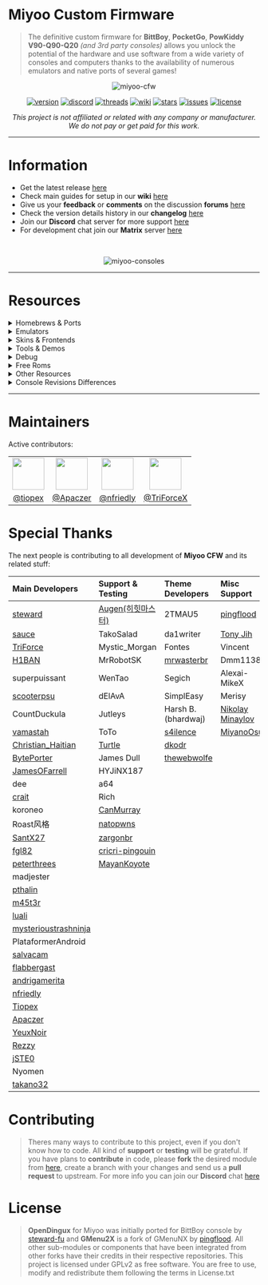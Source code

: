 # Miyoo Custom Firmware

> The definitive custom firmware for **BittBoy**, **PocketGo**, **PowKiddy V90-Q90-Q20** _(and 3rd party consoles)_ allows you unlock the potential of the hardware and use software from a wide variety of consoles and computers thanks to the availability of numerous emulators and native ports of several games!

<div align="center">

![miyoo-cfw](https://github.com/TriForceX/MiyooCFW/assets/16083854/51119d94-24a5-47b7-8bbd-f93b997c36c1)

[![version](https://img.shields.io/github/v/release/TriForceX/MiyooCFW?include_prereleases&label=Current%20Version&color=brightgreen&style=flat)](https://github.com/TriForceX/MiyooCFW/releases)
[![discord](https://discord.gznetwork.com/badge/?id=202879976599453696)](https://discord.gznetwork.com)
[![threads](https://img.shields.io/github/discussions/TriForceX/MiyooCFW.svg?label=Threads&color=orange&style=flat)](https://github.com/TriForceX/MiyooCFW/discussions)
[![wiki](https://img.shields.io/badge/Wiki-Guides-blueviolet.svg?style=flat)](https://github.com/TriForceX/MiyooCFW/wiki)
[![stars](https://img.shields.io/github/stars/TriForceX/MiyooCFW.svg?label=Stars&style=flat)](https://github.com/TriForceX/MiyooCFW/stargazers)
[![issues](https://img.shields.io/github/issues/TriForceX/MiyooCFW.svg?label=Issues&color=red&style=flat)](https://github.com/TriForceX/MiyooCFW/issues)
[![license](https://img.shields.io/github/license/TriForceX/MiyooCFW.svg?label=License&color=yellow&style=flat)](#license)

_This project is not affiliated or related with any company or manufacturer. We do not pay or get paid for this work._

</div>

---

# Information

- Get the latest release [here](https://github.com/TriForceX/MiyooCFW/releases)
- Check main guides for setup in our **wiki** [here](https://github.com/TriForceX/MiyooCFW/wiki)
- Give us your **feedback** or **comments** on the discussion **forums** [here](https://github.com/TriForceX/MiyooCFW/discussions)
- Check the version details history in our **changelog** [here](https://github.com/TriForceX/MiyooCFW/blob/master/CHANGELOG.md)
- Join our **Discord** chat server for more support [here](https://discord.gznetwork.com)
- For development chat join our **Matrix** server [here](https://matrix.to/#/#miyoocfw:matrix.org)

<br>

<div align="center">

![miyoo-consoles](https://user-images.githubusercontent.com/16083854/221029395-26b04557-dccf-40bd-a059-b9928553ee4f.png)

</div>

---

# Resources

<details><summary> Homebrews & Ports</summary><br>

The next list is the latest homebrews games and ports available _(click the user name for more info)_. 

Download | Dev / Port by
:------: | :------:
[Just4Qix](https://github.com/szymor/just4qix/releases/latest) | [szymor](https://github.com/szymor/just4qix)
[REminiscence](https://github.com/jamesofarrell/REminiscence/releases/latest) | [jamesofarrell](https://github.com/jamesofarrell/REminiscence/)
[Xrick](https://github.com/jamesofarrell/miyoo_xrick/releases/latest) | [jamesofarrell](https://github.com/jamesofarrell/miyoo_xrick)
[Evil Australians](https://drive.google.com/file/d/1c45WxVTbg_iodVCUD4ScJl5UeojGWBYp/view) | [gameblabla](https://github.com/gameblabla/evilaustralians)
[Yatka](https://github.com/szymor/yatka/releases/latest) | [szymor](https://github.com/szymor/yatka)
[Hocoslamfy](https://github.com/Apaczer/hocoslamfy/releases/latest) | [Apaczer](https://github.com/Apaczer/hocoslamfy)
[Circuit Dude](http://www.crait.net/download.php?file=CircuitDudePG.zip) | [crait](http://www.crait.net)
[Midnight Wild](http://www.crait.net/download.php?file=MidnightWildPG.zip) | [crait](http://www.crait.net)
[Hydra Castle Labyrinth](https://github.com/szymor/hydracastlelabyrinth/releases/latest) | [szymor](https://github.com/szymor/hydracastlelabyrinth)
[Homing Fever](https://github.com/szymor/HomingFever/releases/latest) | [szymor](https://github.com/szymor/HomingFever)
[l\'Abbaye des Morts](https://github.com/szymor/abbayedesmorts-gpl/releases/latest) | [szymor](https://github.com/szymor/abbayedesmorts-gpl)
[Shifty Pills](https://github.com/szymor/Shifty-Pills/releases/latest) | [szymor](https://github.com/szymor/Shifty-Pills)
[Shisen-Seki (四川石)](https://github.com/szymor/shisen-seki/releases/latest) | [szymor](https://github.com/szymor/shisen-seki)
[Super Methane Brothers](https://github.com/szymor/methane-sdl/releases/latest) | [szymor](https://github.com/szymor/methane-sdl)
[H.E.R.O.E.S](https://github.com/szymor/heroes-tron/releases/latest) | [szymor](https://github.com/szymor/heroes-tron)
[Wizznic](https://github.com/szymor/Wizznic/releases/latest) | [szymor](https://github.com/szymor/Wizznic)
[Super Transball 2](https://github.com/szymor/stransball2/releases/latest) | [szymor](https://github.com/szymor/stransball2)
[Hermes](https://www.retroguru.com/hermes/hermes-v.latest-bittboy-pocketgo.zip) | [szymor](https://www.retroguru.com/hermes)
[Worship Vector](https://github.com/szymor/Worship-Vector/releases/latest) | [szymor](https://github.com/szymor/Worship-Vector)
[Spout](https://github.com/szymor/spout/releases/latest) | [szymor](https://github.com/szymor/spout)
[Profanation Deluxe](https://github.com/salvacam/profanation/releases/latest) | [salvacam](https://github.com/salvacam/profanation)
[Manic Miner](https://github.com/salvacam/manicminer/releases/latest) | [salvacam](https://github.com/salvacam/manicminer)
[Sqrxz](https://www.retroguru.com/sqrxz/sqrxz-v.latest-bittboy-pocketgo.zip) | [szymor](https://www.sqrxz.de/sqrxz)
[Sqrxz 2](https://www.retroguru.com/sqrxz2/sqrxz2-v.latest-bittboy-pocketgo.zip) | [szymor](https://www.retroguru.com/sqrxz2)
[Sqrxz 3](https://www.retroguru.com/sqrxz3/sqrxz3-v.latest-bittboy-pocketgo.zip) | [szymor](https://www.sqrxz.de/sqrxz-3)
[Sqrxz 4](https://retroguru.com/sqrxz4/sqrxz4-v.latest-bittboy-pocketgo.zip) | [szymor](https://www.sqrxz.de/sqrxz-4)
[Zelda Picross](https://github.com/salvacam/zeldapicross/releases/latest) | [salvacam](https://github.com/salvacam/zeldapicross)
[FleshChasmer](https://github.com/szymor/FleshChasmer/releases/latest) | [szymor](https://github.com/szymor/FleshChasmer)
[Paranoia](https://github.com/szymor/c-paranoia/releases/latest) | [szymor](https://github.com/szymor/c-paranoia)
[Apricots](https://github.com/salvacam/apricots/releases/latest) | [salvacam](https://github.com/salvacam/apricots)
[Arkanoid](https://github.com/salvacam/arkanoid/releases/latest) | [salvacam](https://github.com/salvacam/arkanoid)
[Rockbot](https://github.com/salvacam/rockbot/releases/latest) | [salvacam](https://github.com/salvacam/rockbot)
[MineSweeper](https://github.com/szymor/MineSweeper/releases/latest) | [szymor](https://github.com/szymor/MineSweeper)
[BlockOut 2](https://github.com/salvacam/blockout2/releases/latest) | [salvacam](https://github.com/salvacam/blockout2)
[Sonic Robo Blast 2](https://github.com/salvacam/srb2/releases/latest) | [salvacam](https://github.com/salvacam/srb2)
[Haunted](https://github.com/szymor/haunted/releases/latest) | [szymor](https://github.com/szymor/haunted)
[Spartak Chess](https://github.com/szymor/Spartak-Chess/releases/latest) | [szymor](https://github.com/szymor/Spartak-Chess)
[OpenJazz (aka Jazz Jackrabbit)](https://github.com/Apaczer/openjazz/releases/latest) | [Apaczer](https://github.com/Apaczer/openjazz)
[Tile World](https://github.com/salvacam/tileworld/releases/latest) | [salvacam](https://github.com/salvacam/tileworld)
[Xump](https://www.retroguru.com/xump/xump-v.latest-bittboy-pocketgo.zip) | [szymor](https://www.retroguru.com/xump)
[Sokoban](https://github.com/szymor/sokoban/releases/latest) | [szymor](https://github.com/szymor/sokoban)
[2048](https://github.com/szymor/2048/releases/latest) | [szymor](https://github.com/szymor/2048)
[Slitherlink](https://github.com/szymor/od-slitherlink/releases/latest) | [szymor](https://github.com/szymor/od-slitherlink)
[SuperTux](https://github.com/andrigamerita/supertux/releases/latest) | [andrigamerita](https://github.com/andrigamerita)
[Treasure Chasers](http://www.crait.net/download.php?file=TreasureChasersPG.zip) | [crait](http://www.crait.net)
[Super Mario War (April Fools Edition)](https://github.com/andrigamerita/super-mario-war/releases/latest) | [andrigamerita](https://github.com/andrigamerita/super-mario-war)
[Meritous](https://github.com/andrigamerita/meritous/releases/latest) | [andrigamerita](https://github.com/andrigamerita/meritous)
[Zelda Return of the Hylian](https://github.com/andrigamerita/zelda_roth/releases/latest) | [andrigamerita](https://github.com/andrigamerita/zelda_roth)
[Falling Time](https://github.com/szymor/FallingTime/releases/latest) | [szymor](https://github.com/szymor/FallingTime)
[VWordle](https://github.com/szymor/vwordle/releases/latest) | [szymor](https://github.com/szymor/vwordle)
[Anarch](https://github.com/szymor/anarch/releases/latest) | [szymor](https://github.com/szymor/anarch)
[Heart of the Alien](https://github.com/MiyanoOsu/hota_redux/releases/latest) | [MiyanoOsu](https://github.com/MiyanoOsu/hota_redux)
[Duke Nukem 3D](https://github.com/Apaczer/eduke32/releases/latest) | [Apaczer](https://github.com/Apaczer/eduke32)
[Final Snake](https://github.com/szymor/finalsnake/releases/latest) | [szymor](https://github.com/szymor/finalsnake)
[quartermaster](https://github.com/Apaczer/quartermaster/releases/latest) | [hi-ban](https://github.com/Apaczer/quartermaster)
[Biniax2](https://github.com/salvacam/biniax2/releases/latest) | [salvacam](https://github.com/salvacam/biniax2)
[Quake](https://github.com/tiopex/sdlquake/releases/latest) | [gameblabla](https://github.com/tiopex/sdlquake)
[Promesst](https://github.com/szymor/promesst/releases/latest) | [szymor](https://github.com/szymor/promesst)
[NXEngine (aka CaveStory)](https://github.com/Apaczer/NXEngine/releases/latest) | [Apaczer](https://github.com/Apaczer/NXEngine)
[Chocolate Doom](https://github.com/tiopex/Chocolate-Doom-miyoo/releases/latest) | [Tiopex](https://github.com/tiopex/Chocolate-Doom-miyoo)

---

</details>

<details><summary> Emulators</summary><br>

The next list is for the latest emulators available _(click the user name for more info)_.

Download | Dev / Port by
:------: | :------:
[RetroArch](https://www.retroarch.com/?page=platforms) | [RetroArch](https://www.retroarch.com)
[Gambatte-DMS](https://github.com/bardeci/dot-matrix-simulator/releases/latest) | [hi-ban](https://github.com/bardeci/dot-matrix-simulator)
[BittBoy MSX](https://github.com/pthalin/bittboy-msx/releases/latest) | [pthalin](https://github.com/pthalin)
[PocketSNES](https://github.com/m45t3r/pocketsnes-miyoo/releases) | [m45t3r](https://github.com/m45t3r/pocketsnes-miyoo)
[DrPocketSNES](https://github.com/Apaczer/DrPocketSNES/releases/latest) | [bitrider](https://github.com/Apaczer/DrPocketSNES)
[snes9x4d](https://github.com/m45t3r/snes9x4d-miyoo/releases/latest) | [m45t3r](https://github.com/m45t3r/snes9x4d-miyoo)
[BittBoy J2ME (Experimental)](https://github.com/pthalin/bittboy-j2me/releases/latest) | [pthalin](https://github.com/pthalin)
[Fuse, ZX Spectrum](https://github.com/salvacam/fuse-od/releases/latest) | [salvacam](https://github.com/salvacam/fuse-od)
[Speccy, ZX Spectrum](https://github.com/salvacam/speccy/releases/latest) | [salvacam](https://github.com/salvacam/speccy)
[Amstrad CPC, Dingux-Cap32](https://github.com/salvacam/dingux-cap32/releases/latest) | [salvacam](https://github.com/salvacam/dingux-cap32)
[SZ81, ZX80 and ZX81](https://github.com/salvacam/sz81-miyoo/releases/latest) | [salvacam](https://github.com/salvacam/sz81-miyoo)
[ScummVM](https://www.scummvm.org/downloads) | [scummvm](https://github.com/scummvm/scummvm)
[Dingux-Atari, Atari 800 and Atari 5200](https://github.com/salvacam/dingux-atari/releases/latest) | [salvacam](https://github.com/salvacam/dingux-atari)
[SamCoupe Home Computer](https://github.com/salvacam/miyoo-sim/releases/latest) | [salvacam](https://github.com/salvacam/miyoo-sim)
[Vectrex](https://github.com/salvacam/dingux-vectrex/releases/latest) | [salvacam](https://github.com/salvacam/dingux-vectrex)
[Atari 7800](https://github.com/salvacam/dingux-7800/releases/latest) | [salvacam](https://github.com/salvacam/dingux-7800)
[Dcastway, Atari ST](https://github.com/salvacam/dcastaway/releases/latest) | [salvacam](https://github.com/salvacam/dcastaway)
[Wiz-colem, Colecovision](https://github.com/salvacam/dingux-colem/releases/latest) | [salvacam](https://github.com/salvacam/dingux-colem)
[Atari 5200](https://github.com/salvacam/a5200/releases/latest) | [salvacam](https://github.com/salvacam/a5200)
[Beebem, BBC Micro Model B](https://github.com/salvacam/beebem-rg350/releases/latest) | [salvacam](https://github.com/salvacam/beebem-rg350)
[GP2X-Dragon, Dragon32/64 and Tandy Coco](https://github.com/salvacam/dragon/releases/latest) | [salvacam](https://github.com/salvacam/dragon)
[Jzint, Intellivision](https://github.com/salvacam/jzintv/releases/latest) | [salvacam](https://github.com/salvacam/jzintv)
[Watara Supervision](https://github.com/salvacam/potator/releases/latest) | [salvacam](https://github.com/salvacam/potator)
[Thomson TO7-70](https://github.com/salvacam/caanoo-thom/releases/latest) | [salvacam](https://github.com/salvacam/caanoo-thom)
[Thomson MO5](https://github.com/salvacam/caanoo-mo5/releases/latest) | [salvacam](https://github.com/salvacam/caanoo-mo5)
[CHIP8](https://github.com/salvacam/gpchip/releases/latest) | [salvacam](https://github.com/salvacam/gpchip)
[Texas instruments TI92](https://github.com/salvacam/dingux-ti92/releases/latest) | [salvacam](https://github.com/salvacam/dingux-ti92)
[Texas instruments TI99](https://github.com/salvacam/dingux-ti99/releases/latest) | [salvacam](https://github.com/salvacam/dingux-ti99)
[Arnold Amstrad GX4000](https://github.com/salvacam/arnold_gcw0/releases/latest) | [salvacam](https://github.com/salvacam/arnold_gcw0)
[O2EM Libretro](https://github.com/salvacam/libretro-o2em/releases/latest) | [salvacam](https://github.com/salvacam/libretro-o2em)
[VMU Dingoo](https://github.com/salvacam/vmu-dingoo/releases/latest) | [salvacam](https://github.com/salvacam/vmu-dingoo)
[gpSP, Game Boy Advance](https://github.com/Apaczer/gpsp/releases/latest) | [Apaczer](https://github.com/Apaczer/gpsp)
[FBA-A320](https://github.com/Rezzy-dev/fba-miyoo-playable/releases/latest) | [Rezzy](https://github.com/Rezzy-dev/fba-miyoo-playable)
[PokeMini](https://github.com/Rezzy-dev/pokemini/releases/latest) | [gameblabla](https://github.com/Rezzy-dev/pokemini)
[GnGeo, Neo Geo](https://github.com/Apaczer/gngeo/releases/latest) | [Apaczer](https://github.com/Apaczer/gngeo)
[Game & Watch](https://github.com/salvacam/gw_miyoo/releases/latest) | [salvacam](https://github.com/salvacam/gw_miyoo)
[Pico 8](https://github.com/jtothebell/fake-08/releases/latest) | [jtothebell](https://github.com/jtothebell/fake-08/)
[UAE4ALL, Amiga 500](https://github.com/Apaczer/uae4all/releases/latest) | [Apaczer](https://github.com/Apaczer/uae4all)
[race, Neo Geo Pocket](https://github.com/Apaczer/race-od/releases/latest) | [eggs](https://github.com/Apaczer/race-od)
[PicoDrive, Sega MS/GG/MD/MD-CD/32X](https://github.com/irixxxx/picodrive/releases/latest) | [irixxxx](https://github.com/irixxxx/picodrive)
[Gnash, Flash player](https://github.com/Apaczer/gnash-miyoo/releases/latest) | [Apaczer](https://github.com/Apaczer/gnash-miyoo)
[FCEUX, Famicom/NES](https://github.com/Apaczer/fceux-for-miyoo/releases/latest) | [Apaczer](https://github.com/Apaczer/fceux-for-miyoo)

---

</details>

<details><summary> Skins & Frontends</summary><br>

The next list is the current skins, themes and frontends available _(click the user name for more info)_.

Download | Dev / Port by
:------: | :------:
[Simple Menu](https://github.com/fgl82/simplemenu/releases) | [fgl82](https://github.com/fgl82/simplemenu)
[Coverflow](https://github.com/peterthrees/Coverflow/raw/master/build/Coverflow/CoverflowV1.0.zip) | [peterthrees](https://github.com/peterthrees/Coverflow)
[SimUI](https://github.com/dkodr/SimUI/releases/latest) | [dkodr](https://github.com/dkodr/SimUI)
[TheWebWolfe Themes](https://github.com/thewebwolfe/Miyoo_Themes/tree/main/.github/workflows) | [thewebwolfe](https://github.com/thewebwolfe/Miyoo_Themes)

---

</details>

<details><summary> Tools & Demos</summary><br>

The next list is the current tools available _(click the user name for more info)_.

Download | Dev / Port by
:------: | :------:
[Commander](https://github.com/Apaczer/commander/releases/latest) | [Apaczer](https://github.com/Apaczer/commander)
[Simple Terminal](https://github.com/Apaczer/miyoo_st-sdl/releases/latest) | [Apaczer](https://github.com/Apaczer/miyoo_st-sdl)
[Calculator for BittBoy](https://github.com/szymor/bittboy-calc/releases/latest) | [szymor](https://github.com/szymor/bittboy-calc)
[I/O Tester](https://github.com/Apaczer/iotester/releases/latest) | [Apaczer](https://github.com/Apaczer/iotester)
[PV2X Picture Viewer](https://github.com/Apaczer/pv2x/releases/latest) | [Apaczer](https://github.com/Apaczer/pv2x)
[Wormhole Demo](https://github.com/szymor/wormhole/releases/latest) | [szymor](https://github.com/szymor/wormhole)
[Lorenz Attractor Demo](https://github.com/szymor/lorenz/releases/latest) | [szymor](https://github.com/szymor/lorenz)
[S.k.y. Demo](https://github.com/szymor/gynvael-sky/releases/latest) | [szymor](https://github.com/szymor/gynvael-sky)
[Pixel Reader](https://github.com/Apaczer/pixel-reader/releases/latest) | [Apaczer](https://github.com/Apaczer/pixel-reader)
[Gmu Music Player](https://github.com/Apaczer/gmu/releases/latest) | [Apaczer](https://github.com/Apaczer/gmu)
[Bard Storyteller](https://github.com/Apaczer/bard/releases/latest) | [Apaczer](https://github.com/Apaczer/bard)

---

</details>

<details><summary> Debug</summary><br>

Below is the list of practical debugging programs _(click the user name for more info)_.

Download | Dev / Port by
:------: | :------:
[QEMU](https://github.com/steward-fu/archives/releases/download/fc3000/qemu_20220929.7z) | [steward-fu](https://steward-fu.github.io/website/handheld/fc3000/qemu.htm)
[GDB](https://github.com/Apaczer/miyoo_tools/releases/download/apps/gdb.zip) | [gameblabla](https://github.com/Apaczer/miyoo_tools/tree/main/gdb)

---

</details>

<details><summary> Free Roms</summary><br>

Below is the list of some free homebrew (legal) roms and demos websites _(click the name for more info)_.

Console | Website
:------: | :------:
GB / GBC | [GameBoy Demospotting](http://privat.bahnhof.se/wb800787/gb/demos)
SNES | [Snes Central](https://snescentral.com/homebrew.php)
NES  | [NesDev](https://forums.nesdev.org/viewforum.php?f=22)
ALL | [RomHacking](https://www.romhacking.net/homebrew)
ALL | [Pouet](https://www.pouet.net/prodlist.php)

---

</details>

<details><summary> Other Resources</summary><br>

Here you have a list some of some **old betas* or custom files, to access them go to **Beta Testing** folder [here](https://drive.google.com/drive/folders/1AT3LVlJPCZf_csTh8qdgL0Bp1MlZQONV?usp=sharing). This section is for advanced users, no guides are provided for this (please read the **.txt** files before using them).

File | Notes
:------------: | :------------
GMenu2x AutoStart | Loads the last game/app/rom you were playing at startup
Screen Tearing | Improved screen driver for Pocket Go and BittBoy
FCEUX Rumble | Modified NES emulator FCEUX with rumble support
FCEUX Improved | Modified NES emulator FCEUX with improved performance
FS Corruption Daemon | Daemon file to fix file system corruptions
NSF Player | Simple NES emulator FCEUX shortcut to play NSF sound files
Switch PWM Scripts | Scripts to improve the background sound noise
Mame4All Improved | Untested Mame32 emulator with improved performance
PCSX Rearmed CFG | Custom PCSX-Rearmed Config Library
PocketSNES Improved | Modified SNES emulator with improved performance
Fake 08 | Alternative Pico 8 emulator under development

_**Note:** If you are looking for other stuff or **old resources** (stock firmware, drivers, schematics, etc...) you can take a look [here](https://drive.google.com/drive/folders/1GEumIF7XNOAGNOtPoe4kjP97Wzk7jj1E?usp=sharing)._

---

</details>

<details><summary> Console Revisions Differences</summary><br>

The next list is for some differences between Miyoo &  Powkiddy devices:

_**Note:** Some people have been receiving consoles with parts of different versions, if any **CFW** does not work let us know in our **Discord** indicated above._

Rev | Release | Notes
:------------: | :------------: | :------------
PowKiddy Q20 | July 13, 2021 | Mini landscape form factor with extra "Rfunction" button (and "Lfunction" for RESET)
PowKiddy V90 | June 17, 2020 | New GBA SP form factor with extra L2 and R2 buttons
PowKiddy Q90 | Dec 18, 2019 | New landscape form factor with analog stick & additional "+" button (and "-" for RESET)
Pocket Go 1 | May 14, 2019 | Changed circuit board (see [here](https://user-images.githubusercontent.com/16083854/65437766-c351ef00-ddfa-11e9-902c-5b83677b436e.png))
Pocket Go 0.5 | May 10, 2019 | Added shoulder buttons (L & R)
Pocket Go 0.5 | May 10, 2019 | Added physical volume control
Pocket Go 0.5 | May 10, 2019 | New landscape form factor
BittBoy 3.5 | May 14, 2019 | Changed circuit board (see [here](https://user-images.githubusercontent.com/16083854/61262811-a5aa3e80-a754-11e9-97b5-e9f2d4c8cda2.png))
BittBoy 3.5 | May 14, 2019 | Barcode changed to 20190424 005 (newers no longer include it)
BittBoy 3.5 | May 14, 2019 | Glass screen is thinner
BittBoy 3 | April 23, 2019 | New non-registered key combos detected
BittBoy 3 | April 23, 2019 | Fixed Ghost Key issues
BittBoy 3 | April 23, 2019 | Added tempered glass screen
BittBoy 3 | April 23, 2019 | Added rumble/vibration features
BittBoy 3 | April 23, 2019 | Micro USB port is flush with the shell
BittBoy 3 | April 23, 2019 | Bigger lightning symbol on battery LED
BittBoy 3 | April 23, 2019 | Changed screen (Still IPS but different model)
BittBoy 3 | April 23, 2019 | Barcode (20190410 004) added at the rear top of the console
BittBoy 3 | April 23, 2019 | Processor changed to Allwinner F1C100s (Not F1C500s anymore)
BittBoy 3 | April 23, 2019 | Box design changed (see [here](https://user-images.githubusercontent.com/16083854/61263177-fa01ee00-a755-11e9-8f16-fca6ae217a80.jpg))
BittBoy 3 | April 23, 2019 | Changed color shell (Slightly darker than the rev1)
BittBoy 2.5 | March 05, 2019 | Removed internal chip storage, no stock firmware
BittBoy 2.5 | March 05, 2019 | Only runs **CFW** from SD Card
BittBoy 2.5 | March 05, 2019 | Changed color shell to gray
BittBoy 2 | Jan 10, 2019 | Three display options (I: Normal, II: Pixel Perfect, III: Full)
BittBoy 2 | Jan 10, 2019 | Changed screen (Still IPS, removed 2nd display)
BittBoy 2 | Jan 10, 2019 | Clicky **Start** and **Select** buttons
BittBoy 2 | Jan 10, 2019 | 4bit hardware
BittBoy 2 | Jan 10, 2019 | Changed the button scan code sequence
BittBoy 2 | Jan 10, 2019 | Can run Stock Firmware and Custom Firmware
BittBoy 1 | Nov 30, 2018 | Two display options (I: Normal, II: Full)
BittBoy 1 | Nov 30, 2018 | Soft **Start** and **Select** click buttons
BittBoy 1 | Nov 30, 2018 | Internal 2nd display (Not used)
BittBoy 1 | Nov 30, 2018 | 1bit hardware
BittBoy 1 | Nov 30, 2018 | CFW requires hardware modifications

</details>

---

# Maintainers

Active contributors:

<table>
	<tr>
		<td align="center">
			<a href="https://github.com/tiopex">
				<img src="https://avatars.githubusercontent.com/u/67048640?s=64&v=4" width="64" height="64">
			</a>
		</td>
		<td align="center">
			<a href="https://github.com/Apaczer">
				<img src="https://avatars.githubusercontent.com/u/94932128?s=64&v=4" width="64" height="64">
			</a>
		</td>
		<td align="center">
			<a href="https://github.com/nfriedly">
				<img src="https://avatars.githubusercontent.com/u/114976?s=64&v=4" width="64" height="64">
			</a>
		<td align="center">
			<a href="https://github.com/TriForceX">
				<img src="https://avatars.githubusercontent.com/u/16083854?s=64&v=4" width="64" height="64">
			</a>
		</td>
	</tr>
	<tr>
		<td align="center">
			<a href="https://github.com/tiopex">
				@tiopex
			</a>
		</td>
		<td align="center">
			<a href="https://github.com/Apaczer">
				@Apaczer
			</a>
		</td>
		<td align="center">
			<a href="https://github.com/nfriedly">
				@nfriedly
			</a>
		</td>
		<td align="center">
			<a href="https://github.com/TriForceX">
				@TriForceX
			</a>
		</td>
	</tr>
</table>

# Special Thanks

The next people is contributing to all development of **Miyoo CFW** and its related stuff:

Main Developers | Support & Testing | Theme Developers | Misc Support
:------------ | :------------ | :------------ | :------------
[steward](https://github.com/steward-fu) | [Augen(히힛마스터)](https://github.com/AugenKOR) | 2TMAU5 | [pingflood](https://github.com/pingflood)
[sauce](https://github.com/gameblabla) | TakoSalad | da1writer | [Tony Jih](https://github.com/tonyjih)
[TriForce](https://github.com/TriForceX) | Mystic_Morgan | Fontes | Vincent
[H1BAN](https://github.com/hi-ban) | MrRobotSK | [mrwasterbr](https://github.com/mrwasterbr) | Dmm1138
superpuissant | WenTao | Segich | Alexai-MikeX
[scooterpsu](https://github.com/scooterpsu) | dElAvA | SimplEasy | Merisy
CountDuckula | Jutleys | Harsh B. (bhardwaj) | [Nikolay Minaylov](https://github.com/nminaylov)
[vamastah](https://github.com/szymor) | ToTo | [s4ilence](https://github.com/s4ilence) | [MiyanoOsu](https://github.com/MiyanoOsu)
[Christian_Haitian](https://github.com/christianhaitian) | [Turtle](https://github.com/turtleletortue) | [dkodr](https://github.com/dkodr) | 
[BytePorter](https://github.com/byteporter) | James Dull | [thewebwolfe](https://github.com/thewebwolfe) | 
[JamesOFarrell](https://github.com/jamesofarrell) | HYJiNX187 |  | 
dee | a64 |  | 
[crait](http://www.crait.net) | Rich |  | 
koroneo | [CanMurray](https://www.youtube.com/canmurray) |  | 
Roast风格 | [natopwns](https://github.com/natopwns) |  | 
[SantX27](https://github.com/SantX27) | [zargonbr](https://github.com/zargonbr) |  | 
[fgl82](https://github.com/fgl82) | [cricri-pingouin](https://github.com/cricri-pingouin) |  | 
[peterthrees](https://github.com/peterthrees) | [MayanKoyote](https://github.com/MayanKoyote) |  | 
madjester |  |  | 
[pthalin](https://github.com/pthalin) |  |  | 
[m45t3r](https://github.com/m45t3r) |  |  | 
[luali](https://github.com/lualiliu) |  |  | 
[mysterioustrashninja](https://github.com/ericrkjones) |  |  | 
PlataformerAndroid |  |  | 
[salvacam](https://github.com/salvacam) |  |  | 
[flabbergast](https://github.com/flabbergast) |  |  | 
[andrigamerita](https://github.com/andrigamerita) |  |  | 
[nfriedly](https://github.com/nfriedly) |  |  | 
[Tiopex](https://github.com/tiopex) |  |  | 
[Apaczer](https://github.com/Apaczer) |  |  | 
[YeuxNoir](https://github.com/NoNamedCat) |  |  | 
[Rezzy](https://github.com/Rezzy-dev) |  |  | 
[jSTE0](https://github.com/jSTE0) |  |  | 
Nyomen |  |  | 
[takano32](https://github.com/takano32) |  |  | 
  
# Contributing
> Theres many ways to contribute to this project, even if you don't know how to code. All kind of **support** or **testing** will be grateful. If you have plans to **contribute** in code, please **fork** the desired module from [here](https://github.com/MiyooCFW), create a branch with your changes and send us a **pull request** to upstream. For more info you can join our **Discord** chat [here](https://discord.gznetwork.com)

# License

> **OpenDingux** for Miyoo was initially ported for BittBoy console by [steward-fu](https://github.com/steward-fu) and **GMenu2X** is a fork of GMenuNX by [pingflood](https://github.com/pingflood). All other sub-modules or components that have been integrated from other forks have their credits in their respective repositories. This project is licensed under GPLv2 as free software. You are free to use, modify and redistribute them following the terms in License.txt
